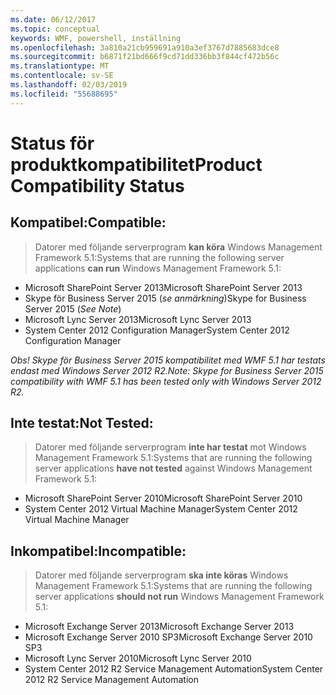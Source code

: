 ```yaml
---
ms.date: 06/12/2017
ms.topic: conceptual
keywords: WMF, powershell, inställning
ms.openlocfilehash: 3a810a21cb959691a910a3ef3767d7885683dce8
ms.sourcegitcommit: b6871f21bd666f9cd71dd336bb3f844cf472b56c
ms.translationtype: MT
ms.contentlocale: sv-SE
ms.lasthandoff: 02/03/2019
ms.locfileid: "55688695"
---
```

# <a name="product-compatibility-status"></a><span data-ttu-id="6b82a-102">Status för produktkompatibilitet</span><span class="sxs-lookup"><span data-stu-id="6b82a-102">Product Compatibility Status</span></span>

## <a name="compatible"></a><span data-ttu-id="6b82a-103">Kompatibel:</span><span class="sxs-lookup"><span data-stu-id="6b82a-103">Compatible:</span></span>
> <span data-ttu-id="6b82a-104">Datorer med följande serverprogram **kan köra** Windows Management Framework 5.1:</span><span class="sxs-lookup"><span data-stu-id="6b82a-104">Systems that are running the following server applications **can run** Windows Management Framework 5.1:</span></span>

- <span data-ttu-id="6b82a-105">Microsoft SharePoint Server 2013</span><span class="sxs-lookup"><span data-stu-id="6b82a-105">Microsoft SharePoint Server 2013</span></span>
- <span data-ttu-id="6b82a-106">Skype för Business Server 2015 (_se anmärkning_)</span><span class="sxs-lookup"><span data-stu-id="6b82a-106">Skype for Business Server 2015 (_See Note_)</span></span>
- <span data-ttu-id="6b82a-107">Microsoft Lync Server 2013</span><span class="sxs-lookup"><span data-stu-id="6b82a-107">Microsoft Lync Server 2013</span></span>
- <span data-ttu-id="6b82a-108">System Center 2012 Configuration Manager</span><span class="sxs-lookup"><span data-stu-id="6b82a-108">System Center 2012 Configuration Manager</span></span>

<span data-ttu-id="6b82a-109">_Obs! Skype för Business Server 2015 kompatibilitet med WMF 5.1 har testats endast med Windows Server 2012 R2._</span><span class="sxs-lookup"><span data-stu-id="6b82a-109">_Note: Skype for Business Server 2015 compatibility with WMF 5.1 has been tested only with Windows Server 2012 R2._</span></span>

## <a name="not-tested"></a><span data-ttu-id="6b82a-110">Inte testat:</span><span class="sxs-lookup"><span data-stu-id="6b82a-110">Not Tested:</span></span>
> <span data-ttu-id="6b82a-111">Datorer med följande serverprogram **inte har testat** mot Windows Management Framework 5.1:</span><span class="sxs-lookup"><span data-stu-id="6b82a-111">Systems that are running the following server applications **have not tested** against Windows Management Framework 5.1:</span></span>

- <span data-ttu-id="6b82a-112">Microsoft SharePoint Server 2010</span><span class="sxs-lookup"><span data-stu-id="6b82a-112">Microsoft SharePoint Server 2010</span></span>
- <span data-ttu-id="6b82a-113">System Center 2012 Virtual Machine Manager</span><span class="sxs-lookup"><span data-stu-id="6b82a-113">System Center 2012 Virtual Machine Manager</span></span>

## <a name="incompatible"></a><span data-ttu-id="6b82a-114">Inkompatibel:</span><span class="sxs-lookup"><span data-stu-id="6b82a-114">Incompatible:</span></span>
> <span data-ttu-id="6b82a-115">Datorer med följande serverprogram **ska inte köras** Windows Management Framework 5.1:</span><span class="sxs-lookup"><span data-stu-id="6b82a-115">Systems that are running the following server applications **should not run** Windows Management Framework 5.1:</span></span>

- <span data-ttu-id="6b82a-116">Microsoft Exchange Server 2013</span><span class="sxs-lookup"><span data-stu-id="6b82a-116">Microsoft Exchange Server 2013</span></span>
- <span data-ttu-id="6b82a-117">Microsoft Exchange Server 2010 SP3</span><span class="sxs-lookup"><span data-stu-id="6b82a-117">Microsoft Exchange Server 2010 SP3</span></span>
- <span data-ttu-id="6b82a-118">Microsoft Lync Server 2010</span><span class="sxs-lookup"><span data-stu-id="6b82a-118">Microsoft Lync Server 2010</span></span>
- <span data-ttu-id="6b82a-119">System Center 2012 R2 Service Management Automation</span><span class="sxs-lookup"><span data-stu-id="6b82a-119">System Center 2012 R2 Service Management Automation</span></span>
